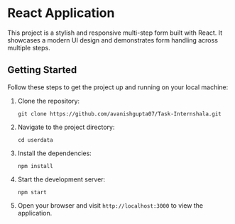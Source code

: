 #  React Application

This project is a stylish and responsive multi-step form built with React. It showcases a modern UI design and demonstrates form handling across multiple steps.

## Getting Started

Follow these steps to get the project up and running on your local machine:

1. Clone the repository:
   ```
   git clone https://github.com/avanishgupta07/Task-Internshala.git
   ```

2. Navigate to the project directory:
   ```
   cd userdata
   ```

3. Install the dependencies:
   ```
   npm install
   ```

4. Start the development server:
   ```
   npm start
   ```

5. Open your browser and visit `http://localhost:3000` to view the application.
